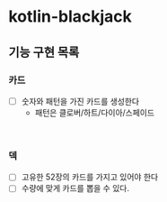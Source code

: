 # kotlin-blackjack


## 기능 구현 목록

### 카드
- [ ] 숫자와 패턴을 가진 카드를 생성한다
  - 패턴은 클로버/하트/다이아/스페이드

<br>

### 덱
- [ ] 고유한 52장의 카드를 가지고 있어야 한다
- [ ] 수량에 맞게 카드를 뽑을 수 있다.